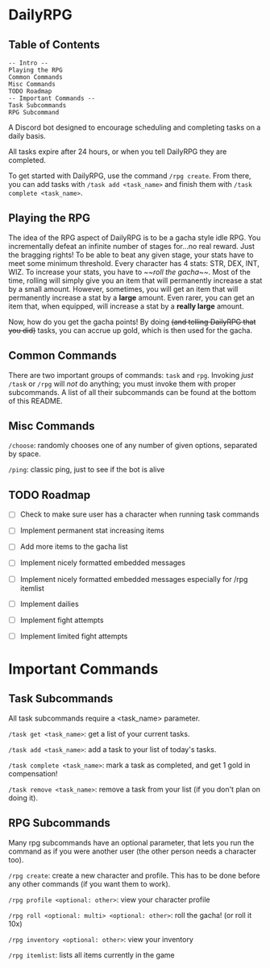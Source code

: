 # DailyRPG

## Table of Contents
```
-- Intro --
Playing the RPG
Common Commands
Misc Commands
TODO Roadmap
-- Important Commands --
Task Subcommands
RPG Subcommand
```

A Discord bot designed to encourage scheduling and completing tasks on a daily basis. 

All tasks expire after 24 hours, or when you tell DailyRPG they are completed.

To get started with DailyRPG, use the command `/rpg create`. From there, you can add tasks with `/task add <task_name>` and finish them with `/task complete <task_name>`.
## Playing the RPG

The idea of the RPG aspect of DailyRPG is to be a gacha style idle RPG. You incrementally defeat an infinite number of stages for...no real reward. Just the bragging rights! To be able to beat any given stage, your stats have to meet some minimum threshold. Every character has 4 stats: STR, DEX, INT, WIZ. To increase your stats, you have to _\~\~roll the gacha\~\~_. Most of the time, rolling will simply give you an item that will permanently increase a stat by a small amount. However, sometimes, you will get an item that will permanently increase a stat by a __large__ amount. Even rarer, you can get an item that, when equipped, will increase a stat by a __really large__ amount.

Now, how do you get the gacha points! By doing ~~(and telling DailyRPG that you did)~~ tasks, you can accrue up gold, which is then used for the gacha.

## Common Commands

There are two important groups of commands: `task` and `rpg`. Invoking _just_ `/task` or `/rpg` will _not_ do anything; you must invoke them with proper subcommands. A list of all their subcommands can be found at the bottom of this README.

## Misc Commands

`/choose`: randomly chooses one of any number of given options, separated by space.

`/ping`: classic ping, just to see if the bot is alive 

## TODO Roadmap

- [ ] Check to make sure user has a character when running task commands 
- [ ] Implement permanent stat increasing items
- [ ] Add more items to the gacha list
- [ ] Implement nicely formatted embedded messages 
- [ ] Implement nicely formatted embedded messages especially for /rpg itemlist
- [ ] Implement dailies
- [ ] Implement fight attempts
- [ ] Implement limited fight attempts


# Important Commands

## Task Subcommands

All task subcommands require a <task_name> parameter.

`/task get <task_name>`: get a list of your current tasks.

`/task add <task_name>`: add a task to your list of today's tasks.

`/task complete <task_name>`: mark a task as completed, and get 1 gold in compensation!

`/task remove <task_name>`: remove a task from your list (if you don't plan on doing it).

## RPG Subcommands
Many rpg subcommands have an optional <other> parameter, that lets you run the command as if you were another user (the other person needs a character too).

`/rpg create`: create a new character and profile. This has to be done before any other commands (if you want them to work).

`/rpg profile <optional: other>`: view your character profile

`/rpg roll <optional: multi> <optional: other>`: roll the gacha! (or roll it 10x)

`/rpg inventory <optional: other>`: view your inventory

`/rpg itemlist`: lists all items currently in the game